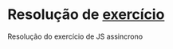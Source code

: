 # Resolução de [exercício](https://github.com/stebsnusch/basecamp-javascript/tree/main/javascript-assincrono)

Resolução do exercício de JS assincrono
